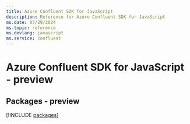 ```yaml
---
title: Azure Confluent SDK for JavaScript
description: Reference for Azure Confluent SDK for JavaScript
ms.date: 07/29/2024
ms.topic: reference
ms.devlang: javascript
ms.service: confluent
---
```

# Azure Confluent SDK for JavaScript - preview
## Packages - preview
[!INCLUDE [packages](confluent-index.md)]